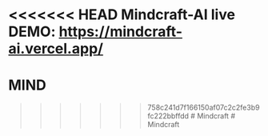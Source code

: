 <<<<<<< HEAD
Mindcraft-AI
live DEMO: https://mindcraft-ai.vercel.app/
=======
# MIND
>>>>>>> 758c241d7f166150af07c2c2fe3b9fc222bbffdd
#   M i n d c r a f t  
 #   M i n d c r a f t  
 